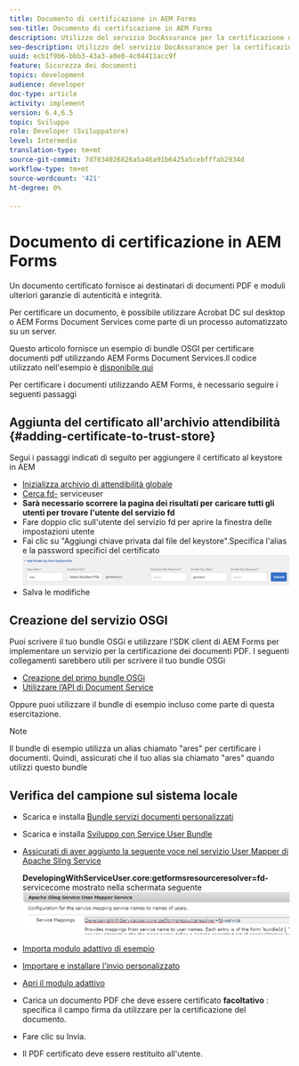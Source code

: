 ```yaml
---
title: Documento di certificazione in AEM Forms
seo-title: Documento di certificazione in AEM Forms
description: Utilizzo del servizio DocAssurance per la certificazione di documenti PDF in AEM Forms
seo-description: Utilizzo del servizio DocAssurance per la certificazione di documenti PDF in AEM Forms
uuid: ecb1f9b6-bbb3-43a3-a0e0-4c04411acc9f
feature: Sicurezza dei documenti
topics: development
audience: developer
doc-type: article
activity: implement
version: 6.4,6.5
topic: Sviluppo
role: Developer (Sviluppatore)
level: Intermedio
translation-type: tm+mt
source-git-commit: 7d7034026826a5a46a91b6425a5cebfffab2934d
workflow-type: tm+mt
source-wordcount: '421'
ht-degree: 0%

---
```



# Documento di certificazione in AEM Forms

Un documento certificato fornisce ai destinatari di documenti PDF e moduli ulteriori garanzie di autenticità e integrità.

Per certificare un documento, è possibile utilizzare Acrobat DC sul desktop o AEM Forms Document Services come parte di un processo automatizzato su un server.

Questo articolo fornisce un esempio di bundle OSGI per certificare documenti pdf utilizzando AEM Forms Document Services.Il codice utilizzato nell&#39;esempio è [disponibile qui](https://helpx.adobe.com/experience-manager/6-4/forms/using/aem-document-services-programmatically.html)

Per certificare i documenti utilizzando AEM Forms, è necessario seguire i seguenti passaggi

## Aggiunta del certificato all&#39;archivio attendibilità {#adding-certificate-to-trust-store}

Segui i passaggi indicati di seguito per aggiungere il certificato al keystore in AEM

* [Inizializza archivio di attendibilità globale](http://localhost:4502/libs/granite/security/content/truststore.html)
* [Cerca fd-](http://localhost:4502/security/users.html) serviceuser
* **Sarà necessario scorrere la pagina dei risultati per caricare tutti gli utenti per trovare l&#39;utente del servizio fd**
* Fare doppio clic sull&#39;utente del servizio fd per aprire la finestra delle impostazioni utente
* Fai clic su &quot;Aggiungi chiave privata dal file del keystore&quot;.Specifica l&#39;alias e la password specifici del certificato
   ![certificato aggiuntivo](assets/adding-certificate-keystore.PNG)
* Salva le modifiche

## Creazione del servizio OSGI

Puoi scrivere il tuo bundle OSGi e utilizzare l’SDK client di AEM Forms per implementare un servizio per la certificazione dei documenti PDF. I seguenti collegamenti sarebbero utili per scrivere il tuo bundle OSGi

* [Creazione del primo bundle OSGi](https://helpx.adobe.com/experience-manager/using/maven_arch13.html)
* [Utilizzare l’API di Document Service](https://helpx.adobe.com/experience-manager/6-4/forms/using/aem-document-services-programmatically.html)

Oppure puoi utilizzare il bundle di esempio incluso come parte di questa esercitazione.

>[!NOTE]
>
>Il bundle di esempio utilizza un alias chiamato &quot;ares&quot; per certificare i documenti. Quindi, assicurati che il tuo alias sia chiamato &quot;ares&quot; quando utilizzi questo bundle

## Verifica del campione sul sistema locale

* Scarica e installa [Bundle servizi documenti personalizzati](/help/forms/assets/common-osgi-bundles/AEMFormsDocumentServices.core-1.0-SNAPSHOT.jar)
* Scarica e installa [Sviluppo con Service User Bundle](/help/forms/assets/common-osgi-bundles/DevelopingWithServiceUser.jar)
* [Assicurati di aver aggiunto la seguente voce nel servizio User Mapper di Apache Sling Service](http://localhost:4502/system/console/configMgr)

   **DevelopingWithServiceUser.core:getformsresourceresolver=fd-** servicecome mostrato nella schermata seguente
   ![User-Mapper](assets/user-mapper-service.PNG)
* [Importa modulo adattivo di esempio](assets/certify-pdf-af.zip)
* [Importare e installare l’invio personalizzato](assets/custom-submit-certify.zip)
* [Apri il modulo adattivo](http://localhost:4502/content/dam/formsanddocuments/certifypdf/jcr:content?wcmmode=disabled)
* Carica un documento PDF che deve essere certificato
   **facoltativo** : specifica il campo firma da utilizzare per la certificazione del documento.
* Fare clic su Invia.
* Il PDF certificato deve essere restituito all&#39;utente.


